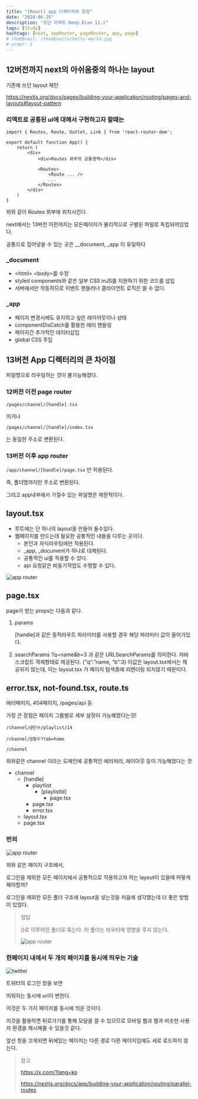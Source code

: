 ```yaml
---
title: "[React] app 디렉터리의 등장"
date: "2024-06-25"
description: "모던 리액트 Deep Dive 11.1"
tags: [Study]
hashtags: [next, appRouter, pageRouter, app, page]
# thumbnail: /thumbnails/hello-world.jpg
# order: 2
---
```


## 12버전까지 next의 아쉬움중의 하나는 layout

기존에 쓰던 layout 패턴

https://nextjs.org/docs/pages/building-your-application/routing/pages-and-layouts#layout-pattern

### 리액트로 공통된 ui에 대해서 구현하고자 할때는

```tsx
import { Routes, Route, Outlet, Link } from 'react-router-dom';

export default function App() {
	return (
		<div>
			<div>Routes 외부의 공통영역</div>

			<Routes>
				<Route ... />
				...
			</Routes>
		</div>
	)
}
```

위와 같이 Routes 외부에 위치시킨다.

next에서는 13버전 이전까지는 모든페이지가 물리적으로 구별된 파일로 독립되어있었다.

공통으로 집어넣을 수 있는 곳은 \_\_document, \_app 이 유일하다

### \_document

- \<html> \<body>를 수정
- styled components와 같은 일부 CSS inJS를 지원하기 위한 코드를 삽입
- 서버에서만 작동하므로 이벤트 핸들러나 클라이언트 로직은 쓸 수 없다.

### \_app

- 페이지 변경시에도 유지하고 싶은 레이아웃이나 상태
- componentDisCatch를 활용한 에러 핸들링
- 페이지간 추가적인 데이터삽입
- global CSS 주입

## 13버전 App 디렉터리의 큰 차이점

파일명으로 라우팅하는 것이 불가능해졌다.

### 12버전 이전 page router

`/pages/channel/[handle].tsx`

이거나

`/pages/channel/[handle]/index.tsx`

는 동일한 주소로 변환된다.

### 13버전 이후 app router

`/app/channel/[handle]/page.tsx` 만 허용된다.

즉, 폴더명까지만 주소로 변환된다.

그리고 app내부에서 가질수 있는 파일명은 제한적이다.

## layout.tsx

- 루트에는 단 하나의 layout을 만들어 둘수있다.
- 웹페이지를 만드는데 필요한 공통적인 내용을 다루는 곳이다.
  - 본인과 자식라우팅에만 적용된다.
  - \_app, \_document가 하나로 대체된다.
  - 공통적인 ui를 적용할 수 있다.
  - api 요청같은 비동기작업도 수행할 수 있다.

<img src="./react-deepdive-11.1-1.png" alt="app router" />

## page.tsx

page가 받는 props는 다음과 같다.

1. params

   [handle]과 같은 동적라우트 파라미터를 사용할 경우 해당 파라미터 값이 들어가있다.

2. searchParams
   ?q=name&b=3 과 같은 URLSearchParams를 의미한다.
   자바스크립트 객체형태로 제공된다. {”q”:”name, “b”:3}
   이값은 layout.tsx에서는 제공되지 않는데, 이는 layout.tsx 가 페이지 탐색중에 리렌더링 되지않기 때문이다.

## error.tsx, not-found.tsx, route.ts

에러페이지, 404페이지, /pages/api 등

가장 큰 장점은 페이지 그룹별로 세부 설정이 가능해졌다는것!

```tsx
/channel/@민수/playlist/14

/channel/@철수?tab=home

/channel
```

위와같은 channel 이라는 도메인에 공통적인 에러처리, 레이아웃 등이 가능해졌다는 것

- channel
  - [handle]
    - playtlist
      - [playlistId]
        - page.tsx
    - page.tsx
    - error.tsx
  - layout.tsx
  - page.tsx

### 번외

<img src="./react-deepdive-11.1-2.png" alt="app router" />

위와 같은 페이지 구조에서,

로그인을 제외한 모든 페이지에서 공통적으로 적용하고자 하는 layout이 있을때 어떻게 해야할까?

로그인을 제외한 모든 폴더 구조에 layout을 넣는것을 처음에 생각했는데 더 좋은 방법이 있었다.

> 정답
>
> ()로 이루어진 폴더로 묶는다. 이 폴더는 라우터에 영향을 주지 않는다.
>
> <img src="./react-deepdive-11.1-3.png" alt="app router" />

### 한페이지 내에서 두 개의 페이지를 동시에 띄우는 기술

 <img src="./react-deepdive-11.1-4.png" alt="twitter" />

트위터의 로그인 창을 보면

띄워지는 동시에 url이 변한다.

이것은 두 가지 페이지를 동시에 띄운 것이다.

이것을 활용하면 뒤로가기를 통해 모달을 끌 수 있으므로 모바일 웹과 웹과 비슷한 사용자 환경을 제시해줄 수 있을것 같다.

앞선 창을 끄게되면 뒤에있는 페이지는 다른 경로 다른 페이지임에도 새로 로드하지 않는다.

> 참고
>
> https://x.com/?lang=ko
>
> https://nextjs.org/docs/app/building-your-application/routing/parallel-routes
